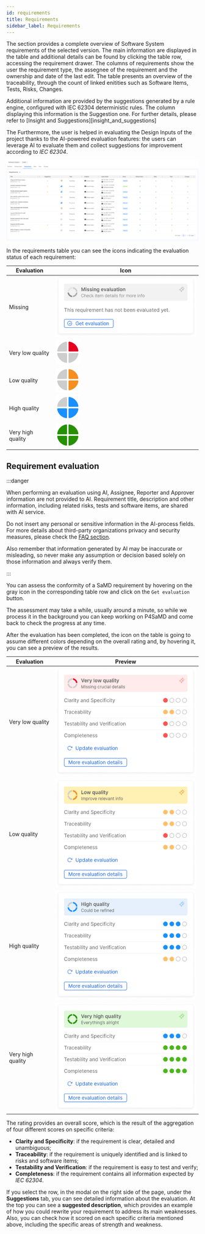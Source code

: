 ```yaml
---
id: requirements
title: Requirements
sidebar_label: Requirements
---
```


The section provides a complete overview of Software System requirements of the selected version. The main information are displayed in the table and additional details can be found by clicking the table row, accessing the requirement drawer. 
The columns of requirements show the user the requirement type, the assegnee of the requirement and the ownership and date of the last edit. The table presents an overview of the traceability, through the count of linked enitities such as Software Items, Tests, Risks, Changes. 

Additional information are provided by the suggestions generated by a rule engine, configured with IEC 62304 deterministic rules. The column displaying this information is the Suggestion one. For further details, please refer to [Insight and Suggestions][insight_and_suggestions]


The Furthermore, the user is helped in evaluating the Design Inputs of the project thanks to the AI-powered evaluation features: the users can leverage AI to evaluate them and collect suggestions for improvement according to *IEC 62304*.

![Requirements table](img/requirements/requirements_table.png)

In the requirements table you can see the icons indicating the evaluation status of each requirement:

| Evaluation        | Icon                                                                                          |
|-------------------|-----------------------------------------------------------------------------------------------|
| Missing           | ![Missing evaluation icon](img/requirements/requirements_evaluation_missing_icon.png)         |
| Very low quality  | ![Vey low quality icon](img/requirements/requirements_evaluation_very_low_quality_icon.png)   |
| Low quality       | ![Low quality icon](img/requirements/requirements_evaluation_low_quality_icon.png)            |
| High quality      | ![High quality icon](img/requirements/requirements_evaluation_high_quality_icon.png)          |
| Very high quality | ![Vey high quality icon](img/requirements/requirements_evaluation_very_high_quality_icon.png) |

## Requirement evaluation

:::danger

When performing an evaluation using AI, Assignee, Reporter and Approver information are not provided to AI. Requirement title, description and other information, including related risks, tests and software items, are shared with AI service.

Do not insert any personal or sensitive information in the AI-process fields.
For more details about third-party organizations privacy and security measures, please check the [FAQ section][faq-data-sharing].

Also remember that information generated by AI may be inaccurate or misleading, so never make any assumption or decision based solely on those information and always verify them.

:::

You can assess the conformity of a SaMD requirement by hovering on the gray icon in the corresponding table row and click on the `Get evaluation` button.

The assessment may take a while, usually around a minute, so while we process it in the background you can keep working on P4SaMD and come back to check the progress at any time.

After the evaluation has been completed, the icon on the table is going to assume different colors depending on the overall rating and, by hovering it, you can see a preview of the results.

| Evaluation        | Preview                                                                                               |
|-------------------|-------------------------------------------------------------------------------------------------------|
| Very low quality  | ![Very low quality evaluation](img/requirements/requirements_evaluation_very_low_quality_modal.png)   |
| Low quality       | ![Low quality evaluation](img/requirements/requirements_evaluation_low_quality_modal.png)             |
| High quality      | ![High quality evaluation](img/requirements/requirements_evaluation_high_quality_modal.png)           |
| Very high quality | ![Very high quality evaluation](img/requirements/requirements_evaluation_very_high_quality_modal.png) |

The rating provides an overall score, which is the result of the aggregation of four different scores on specific criteria:

- **Clarity and Specificity**: if the requirement is clear, detailed and unambiguous;
- **Traceability**: if the requirement is uniquely identified and is linked to risks and software items;
- **Testability and Verification**: if the requirement is easy to test and verify;
- **Completeness**: if the requirement contains all information expected by *IEC 62304*.

If you select the row, in the modal on the right side of the page, under the **Suggestions** tab, you can see detailed information about the evaluation.
At the top you can see a **suggested description**, which provides an example of how you could rewrite your requirement to address its main weaknesses.
Also, you can check how it scored on each specific criteria mentioned above, including the specific areas of strength and weakness.


[faq-data-sharing]: ../faq.md#does-mia-care-p4samd-share-data-with-third-party-organizations
